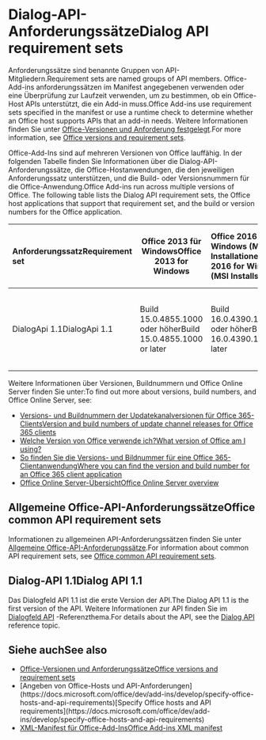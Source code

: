 # <a name="dialog-api-requirement-sets"></a><span data-ttu-id="58d24-101">Dialog-API-Anforderungssätze</span><span class="sxs-lookup"><span data-stu-id="58d24-101">Dialog API requirement sets</span></span>

<span data-ttu-id="58d24-102">Anforderungssätze sind benannte Gruppen von API-Mitgliedern.</span><span class="sxs-lookup"><span data-stu-id="58d24-102">Requirement sets are named groups of API members.</span></span> <span data-ttu-id="58d24-103">Office-Add-ins anforderungssätzen im Manifest angegebenen verwenden oder eine Überprüfung zur Laufzeit verwenden, um zu bestimmen, ob ein Office-Host APIs unterstützt, die ein Add-in muss.</span><span class="sxs-lookup"><span data-stu-id="58d24-103">Office Add-ins use requirement sets specified in the manifest or use a runtime check to determine whether an Office host supports APIs that an add-in needs.</span></span> <span data-ttu-id="58d24-104">Weitere Informationen finden Sie unter [Office-Versionen und Anforderung festgelegt](https://docs.microsoft.com/office/dev/add-ins/develop/office-versions-and-requirement-sets).</span><span class="sxs-lookup"><span data-stu-id="58d24-104">For more information, see [Office versions and requirement sets](https://docs.microsoft.com/office/dev/add-ins/develop/office-versions-and-requirement-sets).</span></span>

<span data-ttu-id="58d24-p102">Office-Add-Ins sind auf mehreren Versionen von Office lauffähig. In der folgenden Tabelle finden Sie Informationen über die Dialog-API-Anforderungssätze, die Office-Hostanwendungen, die den jeweiligen Anforderungssatz unterstützen, und die Build- oder Versionsnummern für die Office-Anwendung.</span><span class="sxs-lookup"><span data-stu-id="58d24-p102">Office Add-ins run across multiple versions of Office. The following table lists the Dialog API requirement sets, the Office host applications that support that requirement set, and the build or version numbers for the Office application.</span></span>

|  <span data-ttu-id="58d24-107">Anforderungssatz</span><span class="sxs-lookup"><span data-stu-id="58d24-107">Requirement set</span></span>  | <span data-ttu-id="58d24-108">Office 2013 für Windows</span><span class="sxs-lookup"><span data-stu-id="58d24-108">Office 2013 for Windows</span></span> | <span data-ttu-id="58d24-109">Office 2016 für Windows (MSI-Installationen)</span><span class="sxs-lookup"><span data-stu-id="58d24-109">Office 2016 for Windows (MSI Installs)</span></span>   | <span data-ttu-id="58d24-110">Office 365 für Windows (C2R installiert)</span><span class="sxs-lookup"><span data-stu-id="58d24-110">Office 365 for Windows (C2R Installs)</span></span>   |  <span data-ttu-id="58d24-111">Office 365 für iPad</span><span class="sxs-lookup"><span data-stu-id="58d24-111">Office 365 for iPad</span></span>  |  <span data-ttu-id="58d24-112">Office 365 für Mac</span><span class="sxs-lookup"><span data-stu-id="58d24-112">Office 365 for Mac</span></span>  | <span data-ttu-id="58d24-113">Office Online</span><span class="sxs-lookup"><span data-stu-id="58d24-113">Office Online</span></span>  |  <span data-ttu-id="58d24-114">Office Online Server</span><span class="sxs-lookup"><span data-stu-id="58d24-114">Office Online Server</span></span>  |
|:-----|-----|:-----|:-----|:-----|:-----|:-----|:-----|
| <span data-ttu-id="58d24-115">DialogApi 1.1</span><span class="sxs-lookup"><span data-stu-id="58d24-115">DialogApi 1.1</span></span>  | <span data-ttu-id="58d24-116">Build 15.0.4855.1000 oder höher</span><span class="sxs-lookup"><span data-stu-id="58d24-116">Build 15.0.4855.1000 or later</span></span> | <span data-ttu-id="58d24-117">Build 16.0.4390.1000 oder höher</span><span class="sxs-lookup"><span data-stu-id="58d24-117">Build 16.0.4390.1000 or later</span></span> | <span data-ttu-id="58d24-118">Version 1602 (Build 6741.0000) oder höher</span><span class="sxs-lookup"><span data-stu-id="58d24-118">Version 1602 (Build 6741.0000) or later</span></span> | <span data-ttu-id="58d24-119">1.22 oder höher</span><span class="sxs-lookup"><span data-stu-id="58d24-119">1.22 or later</span></span> | <span data-ttu-id="58d24-120">15.20 oder höher</span><span class="sxs-lookup"><span data-stu-id="58d24-120">15.20 or later</span></span>| <span data-ttu-id="58d24-121">Januar 2017</span><span class="sxs-lookup"><span data-stu-id="58d24-121">January 2017</span></span> | <span data-ttu-id="58d24-122">Version 1608 (Build 7601.6800) oder höher</span><span class="sxs-lookup"><span data-stu-id="58d24-122">Version 1608 (Build 7601.6800) or later</span></span>|

<span data-ttu-id="58d24-123">Weitere Informationen über Versionen, Buildnummern und Office Online Server finden Sie unter:</span><span class="sxs-lookup"><span data-stu-id="58d24-123">To find out more about versions, build numbers, and Office Online Server, see:</span></span>

- [<span data-ttu-id="58d24-124">Versions- und Buildnummern der Updatekanalversionen für Office 365-Clients</span><span class="sxs-lookup"><span data-stu-id="58d24-124">Version and build numbers of update channel releases for Office 365 clients</span></span>](https://support.office.com/article/version-and-build-numbers-of-update-channel-releases-ae942449-1fca-4484-898b-a933ea23def7)
- [<span data-ttu-id="58d24-125">Welche Version von Office verwende ich?</span><span class="sxs-lookup"><span data-stu-id="58d24-125">What version of Office am I using?</span></span>](https://support.office.com/article/What-version-of-Office-am-I-using-932788b8-a3ce-44bf-bb09-e334518b8b19)
- [<span data-ttu-id="58d24-126">So finden Sie die Versions- und Bildnummer für eine Office 365-Clientanwendung</span><span class="sxs-lookup"><span data-stu-id="58d24-126">Where you can find the version and build number for an Office 365 client application</span></span>](https://support.office.com/article/version-and-build-numbers-of-update-channel-releases-ae942449-1fca-4484-898b-a933ea23def7)
- [<span data-ttu-id="58d24-127">Office Online Server-Übersicht</span><span class="sxs-lookup"><span data-stu-id="58d24-127">Office Online Server overview</span></span>](https://docs.microsoft.com/officeonlineserver/office-online-server-overview)

## <a name="office-common-api-requirement-sets"></a><span data-ttu-id="58d24-128">Allgemeine Office-API-Anforderungssätze</span><span class="sxs-lookup"><span data-stu-id="58d24-128">Office common API requirement sets</span></span>

<span data-ttu-id="58d24-129">Informationen zu allgemeinen API-Anforderungssätzen finden Sie unter [Allgemeine Office-API-Anforderungssätze](office-add-in-requirement-sets.md).</span><span class="sxs-lookup"><span data-stu-id="58d24-129">For information about common API requirement sets, see [Office common API requirement sets](office-add-in-requirement-sets.md).</span></span>

## <a name="dialog-api-11"></a><span data-ttu-id="58d24-130">Dialog-API 1.1</span><span class="sxs-lookup"><span data-stu-id="58d24-130">Dialog API 1.1</span></span> 

<span data-ttu-id="58d24-131">Das Dialogfeld API 1.1 ist die erste Version der API.</span><span class="sxs-lookup"><span data-stu-id="58d24-131">The Dialog API 1.1 is the first version of the API.</span></span> <span data-ttu-id="58d24-132">Weitere Informationen zur API finden Sie im [Dialogfeld API](/javascript/api/office/office.ui) -Referenzthema.</span><span class="sxs-lookup"><span data-stu-id="58d24-132">For details about the API, see the [Dialog API ](/javascript/api/office/office.ui) reference topic.</span></span>

## <a name="see-also"></a><span data-ttu-id="58d24-133">Siehe auch</span><span class="sxs-lookup"><span data-stu-id="58d24-133">See also</span></span>

- [<span data-ttu-id="58d24-134">Office-Versionen und Anforderungssätze</span><span class="sxs-lookup"><span data-stu-id="58d24-134">Office versions and requirement sets</span></span>](https://docs.microsoft.com/office/dev/add-ins/develop/office-versions-and-requirement-sets)
- <span data-ttu-id="58d24-135">
  [Angeben von Office-Hosts und API-Anforderungen](https://docs.microsoft.com/office/dev/add-ins/develop/specify-office-hosts-and-api-requirements)</span><span class="sxs-lookup"><span data-stu-id="58d24-135">[Specify Office hosts and API requirements](https://docs.microsoft.com/office/dev/add-ins/develop/specify-office-hosts-and-api-requirements)</span></span>
- [<span data-ttu-id="58d24-136">XML-Manifest für Office-Add-Ins</span><span class="sxs-lookup"><span data-stu-id="58d24-136">Office Add-ins XML manifest</span></span>](https://docs.microsoft.com/office/dev/add-ins/develop/add-in-manifests)
